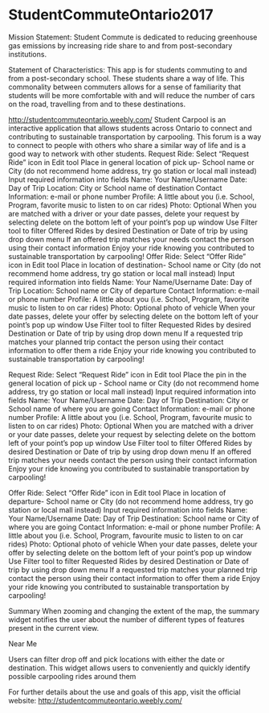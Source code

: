 # StudentCommuteOntario2017

Mission Statement: Student Commute is dedicated to reducing greenhouse gas emissions by increasing ride share to and from post-secondary institutions.

Statement of Characteristics: This app is for students commuting to and from a post-secondary school. These students share a way of life. This commonality between commuters allows for a sense of familiarity that students will be more comfortable with and will reduce the number of cars on the road, travelling from and to these destinations.


http://studentcommuteontario.weebly.com/
Student Carpool is an interactive application that allows students across Ontario to connect and contributing to sustainable transportation by carpooling. This forum is a way to connect to people with others who share a similar way of life and is a good way to network with other students.   Request Ride: Select “Request Ride” icon in Edit tool Place in general location of pick up- School name or City (do not recommend home address, try go station or local mall instead) Input required information into fields  Name: Your Name/Username Date: Day of Trip Location: City or School name of destination Contact Information: e-mail or phone number Profile: A little about you (i.e. School, Program, favorite music to listen to on car rides) Photo: Optional  When you are matched with a driver or your date passes, delete your request by selecting delete on the bottom left of your point’s pop up window Use Filter tool to filter Offered Rides by desired Destination or Date of trip by using drop down menu If an offered trip matches your needs contact the person using their contact information Enjoy your ride knowing you contributed to sustainable transportation by carpooling!  Offer Ride: Select “Offer Ride” icon in Edit tool Place in location of destination- School name or City (do not recommend home address, try go station or local mall instead) Input required information into fields Name: Your Name/Username Date: Day of Trip Location: School name or City of departure  Contact Information: e-mail or phone number Profile: A little about you (i.e. School, Program, favorite music to listen to on car rides) Photo: Optional photo of vehicle When your date passes, delete your offer by selecting delete on the bottom left of your point’s pop up window Use Filter tool to filter Requested Rides by desired Destination or Date of trip by using drop down menu If a requested trip matches your planned trip contact the person using their contact information to offer them a ride  Enjoy your ride knowing you contributed to sustainable transportation by carpooling!

Request Ride:
Select “Request Ride” icon in Edit tool
Place the pin in the general location of pick up - School name or City (do not recommend home address, try go station or local mall instead)
Input required information into fields 
Name: Your Name/Username
Date: Day of Trip
Destination: City or School name of where you are going
Contact Information: e-mail or phone number
Profile: A little about you (i.e. School, Program, favourite music to listen to on car rides)
Photo: Optional
When you are matched with a driver or your date passes, delete your request by selecting delete on the bottom left of your point’s pop up window
Use Filter tool to filter Offered Rides by desired Destination or Date of trip by using drop down menu
If an offered trip matches your needs contact the person using their contact information
Enjoy your ride knowing you contributed to sustainable transportation by carpooling!

Offer Ride:
Select “Offer Ride” icon in Edit tool
Place in location of departure- School name or City (do not recommend home address, try go station or local mall instead)
Input required information into fields
Name: Your Name/Username
Date: Day of Trip
Destination: School name or City of where you are going
Contact Information: e-mail or phone number
Profile: A little about you (i.e. School, Program, favourite music to listen to on car rides)
Photo: Optional photo of vehicle
When your date passes, delete your offer by selecting delete on the bottom left of your point’s pop up window
Use Filter tool to filter Requested Rides by desired Destination or Date of trip by using drop down menu
If a requested trip matches your planned trip contact the person using their contact information to offer them a ride 
Enjoy your ride knowing you contributed to sustainable transportation by carpooling!

Summary
When zooming and changing the extent of the map, the summary widget notifies the user about the number of different types of features present in the current view. 

Near Me

Users can filter drop off and pick locations with either the date or destination. This widget allows users to conveniently and quickly identify possible carpooling rides around them

For further details about the use and goals of this app, visit the official website:
http://studentcommuteontario.weebly.com/

